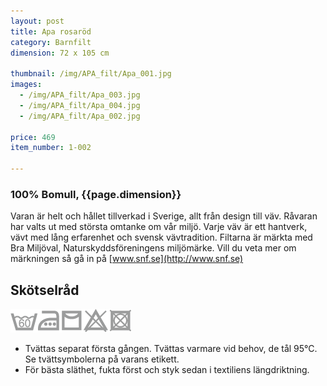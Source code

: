 ```yaml
---
layout: post
title: Apa rosaröd
category: Barnfilt
dimension: 72 x 105 cm

thumbnail: /img/APA_filt/Apa_001.jpg
images: 
  - /img/APA_filt/Apa_003.jpg
  - /img/APA_filt/Apa_004.jpg
  - /img/APA_filt/Apa_002.jpg

price: 469
item_number: 1-002

---
```


### 100% Bomull, {{page.dimension}}

Varan är helt och hållet tillverkad i Sverige, allt från design till väv. Råvaran har valts ut med största omtanke om vår miljö. Varje väv är ett hantverk, vävt med lång erfarenhet och svensk vävtradition.
Filtarna är märkta med Bra Miljöval, Naturskyddsföreningens miljömärke. Vill du veta mer om märkningen så gå in på [www.snf.se](http://www.snf.se)

## Skötselråd  

![tvättråd](/img/icons/caresymbols.png)
- Tvättas separat första gången. Tvättas varmare vid behov, de tål 95°C. Se tvättsymbolerna på varans etikett.
- För bästa släthet, fukta först och styk sedan i textiliens längdriktning.
